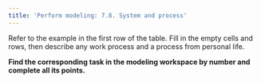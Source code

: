 ```yaml
---
title: 'Perform modeling: 7.8. System and process'
---
```


Refer to the example in the first row of the table. Fill in the empty cells and rows, then describe any work process and a process from personal life.

**Find the corresponding task in the modeling workspace by number and complete all its points.**